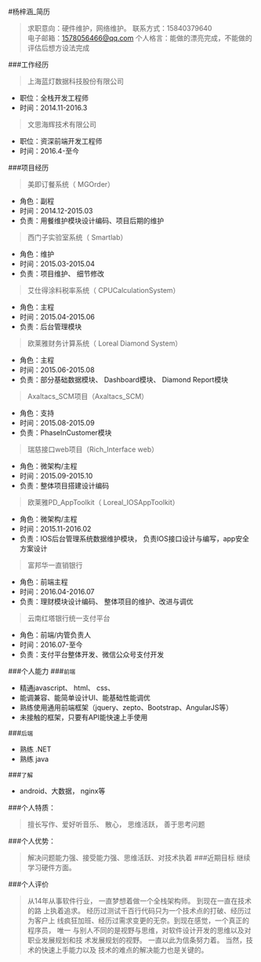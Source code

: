 #杨梓涵_简历
> 求职意向：硬件维护，网络维护。 
> 联系方式：15840379640     
> 电子邮箱：1578056466@qq.com
> 个人格言：能做的漂亮完成，不能做的评估后想方设法完成
 
 
###工作经历
> 上海蓝灯数据科技股份有限公司     
 
* 职位：全栈开发工程师         
* 时间：2014.11-2016.3    
 
> 文思海辉技术有限公司     
 
* 职位：资深前端开发工程师     
* 时间：2016.4-至今       
   
     
###项目经历
> 美即订餐系统（ MGOrder）
   
  * 角色：副程      
  * 时间：2014.12-2015.03     
  * 负责：用餐维护模块设计编码、项目后期的维护      
   
> 西门子实验室系统（ Smartlab）
   
  * 角色：维护      
  * 时间：2015.03-2015.04     
  * 负责：项目维护、 细节修改      
   
> 艾仕得涂料税率系统（ CPUCalculationSystem）
   
  * 角色：主程
  * 时间：2015.04-2015.06
  * 负责：后台管理模块
   
> 欧莱雅财务计算系统（ Loreal Diamond System）
   
   * 角色：主程
   * 时间：2015.06-2015.08
   * 负责：部分基础数据模块、 Dashboard模块、 Diamond Report模块
    
> Axaltacs_SCM项目（Axaltacs_SCM）
   
  * 角色：支持
  * 时间：2015.08-2015.09
  * 负责：PhaseInCustomer模块
   
> 瑞慈接口web项目（Rich_Interface web）
   
  * 角色：微架构/主程
  * 时间：2015.09-2015.10
  * 负责：整体项目搭建设计编码
   
> 欧莱雅PD_AppToolkit（ Loreal_IOSAppToolkit）
   
  * 角色：微架构/主程
  * 时间：2015.11-2016.02
  * 负责：IOS后台管理系统数据维护模块， 负责IOS接口设计与编写，app安全方案设计
   
> 富邦华一直销银行
   
  * 角色：前端主程
  * 时间：2016.04-2016.07
  * 负责：理财模块设计编码、 整体项目的维护、改进与调优
   
> 云南红塔银行统一支付平台
   
  * 角色：前端/内管负责人
  * 时间：2016.07-至今
  * 负责：支付平台整体开发、微信公众号支付开发
     
     
###个人能力
###`前端`
 
  * 精通javascript、 html、 css、
  * 能调兼容、能简单设计UI、能基础性能调优
  * 熟练使用通用前端框架（jquery、zepto、Bootstrap、AngularJS等）
  * 未接触的框架，只要有API能快速上手使用  
            
###`后端`
 
  * 熟练 .NET
  * 熟练 java      
     
###`了解`
 
  * android、大数据， nginx等        
   
   
###个人特质：
> 擅长写作、爱好听音乐、 散心， 思维活跃， 善于思考问题
 
 
###个人优势：
> 解决问题能力强、接受能力强、思维活跃、对技术执着
 ###近期目标
> 继续学习硬件方面。
 
 
###个人评价
> 从14年从事软件行业， 一直梦想着做一个全栈架构师。 到现在一直在技术的路
  上执着追求。 经历过测试千百行代码只为一个技术点的打破、经历过为客户上
  线疯狂加班、经历过需求变更的无奈。到现在感觉，一个真正的程序员， 唯一
  与别人不同的是视野与思维，对软件设计开发的思维以及对职业发展规划和技
  术发展规划的视野。 一直以此为信条努力着。 当然，技术的快速上手能力以及
  技术的难点的解决能力也是关键的。
   
